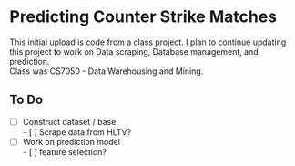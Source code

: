 # Predicting Counter Strike Matches
This initial upload is code from a class project. I plan to continue updating this project to work on Data scraping, Database management, and prediction.   
Class was CS7050 - Data Warehousing and Mining.   

## To Do   
 -[ ] Construct dataset / base   
        - [ ] Scrape data from HLTV?   
 -[ ] Work on prediction model   
        - [ ] feature selection?   